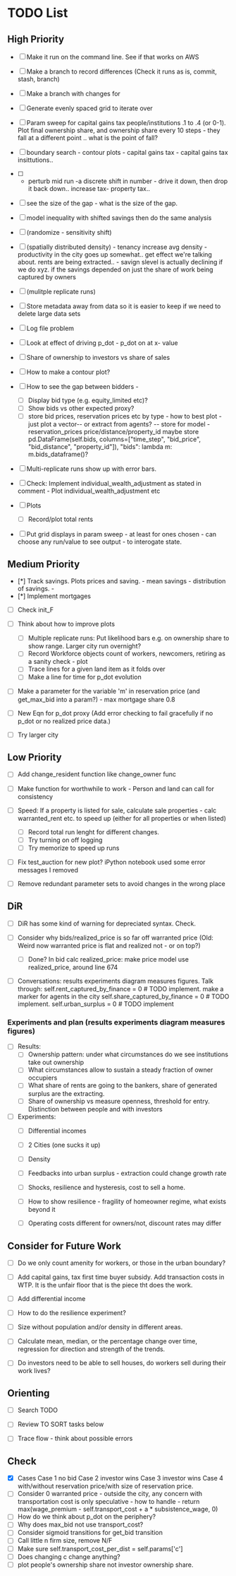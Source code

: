 
# TODO List

## High Priority

- [ ] Make it run on the command line. See if that works on AWS
- [ ] Make a branch to record differences (Check it runs as is, commit, stash, branch)
- [ ] Make a branch with changes for  
- [ ] Generate evenly spaced grid to iterate over
- [ ] Param sweep for capital gains tax people/institutions .1 to .4  (or 0-1). Plot final ownership share, and ownership share every 10 steps - they fall at a different point .. what is the point of fall?
 - [ ] boundary search - contour plots - capital gains tax - capital gains tax insittutions.. 
- [ ] * perturb mid run -a discrete shift in number - drive it down, then drop it back down.. increase tax- property tax..
- [ ] see the size of the gap - what is the size of the gap.
- [ ] model inequality with shifted savings then do the same analysis
- [ ] (randomize - sensitivity shift)
- [ ] (spatially distributed density) - tenancy increase avg density - productivity in the city goes up somewhat.. get effect we're talking about.  rents are being extracted.. - savign slevel is actually declining if we do xyz. if the savings depended on just the share of work being captured by owners
- [ ] (mulitple replicate runs)
- [ ] Store metadata away from data so it is easier to keep if we need to delete large data sets
- [ ] Log file problem
- [ ] Look at effect of driving p_dot - p_dot on at x- value 
- [ ] Share of ownership to investors vs share of sales
- [ ] How to make a contour plot?
- [ ] How to see the gap between bidders - 
  - [ ] Display bid type (e.g. equity_limited etc)?
  - [ ] Show bids vs other expected proxy? 
  - [ ] store bid prices, reservation prices etc by type - how to best plot - just plot a vector-- or extract from agents? -- store for model - reservation_prices price/distance/property_id maybe  store pd.DataFrame(self.bids, columns=["time_step", "bid_price", "bid_distance", "property_id"]), "bids": lambda m: m.bids_dataframe()?
- [ ] Multi-replicate runs show up with error bars.
- [ ] Check: Implement individual_wealth_adjustment as stated in comment - Plot individual_wealth_adjustment etc
- [ ] Plots
  - [ ] Record/plot total rents
- [ ] Put grid displays in param sweep - at least for ones chosen - can choose any run/value to see output - to interogate state.


## Medium Priority

- [*] Track savings. Plots prices and saving. -  mean savings - distribution of savings. - 
- [*] Implement mortgages
- [ ] Check init_F
- [ ] Think about how to improve plots
  - [ ] Multiple replicate runs: Put likelihood bars e.g. on ownership share to show range. Larger city run overnight?
  - [ ] Record Workforce objects count of workers, newcomers, retiring as a sanity check - plot
  - [ ] Trace lines for a given land item as it folds over
  - [ ] Make a line for time for p_dot evolution
- [ ] Make a parameter for the variable 'm' in reservation price (and get_max_bid into a param?)  - max mortgage share 0.8  
- [ ] New Eqn for p_dot proxy (Add error checking to fail gracefully if no p_dot or no realized price data.)
- [ ] Try larger city


## Low Priority

- [ ] Add change_resident function like change_owner func
- [ ] Make function for worthwhile to work - Person and land can call for consistency
- [ ] Speed: If a property is listed for sale, calculate sale properties - calc warranted_rent etc. to speed up (either for all properties or when listed)
  - [ ] Record total run lenght for different changes. 
  - [ ] Try turning on off logging
  - [ ] Try memorize to speed up runs
- [ ] Fix test_auction for new plot? iPython notebook used some error messages I removed
- [ ] Remove redundant parameter sets to avoid changes in the wrong place


## DiR

- [ ] DiR has some kind of warning for depreciated syntax. Check.
- [ ] Consider why bids/realized_price is so far off warranted price (Old: Weird now warranted price is flat and realized not - or on top?)
  - [ ] Done? In bid calc realized_price: make price model use realized_price, around line 674
- [ ] Conversations: results experiments diagram measures figures. Talk through:
        self.rent_captured_by_finance  = 0 # TODO implement. make a marker for agents in the city
        self.share_captured_by_finance = 0 # TODO implement.
        self.urban_surplus   = 0 # TODO implement


### Experiments and plan (results experiments diagram measures figures)

-  [ ] Results: 
   -  [ ] Ownership pattern: under what circumstances do we see institutions take out ownership
   -  [ ] What circumstances allow to sustain a steady fraction of owner occupiers
   -  [ ] What share of rents are going to the bankers, share of generated surplus are the extracting.
   -  [ ] Share of ownership vs measure openness, threshold for entry. Distinction between people and with investors
-  [ ] Experiments:
   -  [ ] Differential incomes
   -  [ ] 2 Cities (one sucks it up)
   -  [ ] Density
   -  [ ] Feedbacks into urban surplus - extraction could change growth rate
   -  [ ] Shocks, resilience and hysteresis, cost to sell a home. 
   -  [ ] How to show resilience - fragility of homeowner regime, what exists beyond it
   -  [ ] Operating costs different for owners/not, discount rates may differ


## Consider for Future Work

- [ ] Do we only count amenity for workers, or those in the urban boundary?
- [ ] Add capital gains, tax first time buyer subsidy. Add transaction costs in WTP. It is the unfair floor that is the piece tht does the work.
- [ ] Add differential income
- [ ] How to do the resilience experiment?
- [ ] Size without population and/or density in different areas. 
- [ ] Calculate mean, median, or the percentage change over time, regression for direction and strength of the trends.
- [ ] Do investors need to be able to sell houses, do workers sell during their work lives?


## Orienting

- [ ] Search TODO
- [ ] Review TO SORT tasks below
- [ ] Trace flow - think about possible errors


## Check

- [x] Cases
      Case 1 no bid
      Case 2 investor wins
      Case 3 investor wins
      Case 4 with/without reservation price/with size of reservation price.
- [ ] Consider 0 warranted price - outside the city, any concern with transportation cost is only speculative - how to handle - return max(wage_premium - self.transport_cost + a * subsistence_wage, 0)
- [ ] How do we think about p_dot on the periphery?
- [ ] Why does max_bid not use transport_cost?
- [ ] Consider sigmoid transitions for get_bid transition
- [ ] Call little n firm size, remove N/F
- [ ] Make sure self.transport_cost_per_dist = self.params['c']
- [ ] Does changing c change anything?
 - [ ] plot people's ownership share not investor ownership share.
